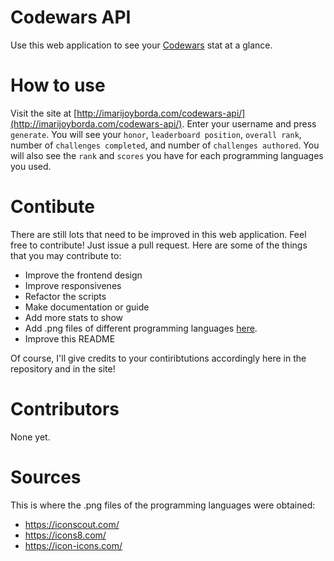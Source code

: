 # Codewars API
Use this web application to see your [Codewars](https://www.codewars.com/) stat at a glance. 

# How to use
Visit the site at [http://imarijoyborda.com/codewars-api/](http://imarijoyborda.com/codewars-api/). Enter your username and press `generate`. You will see your `honor`, `leaderboard position`, `overall rank`, number of `challenges completed`, and number of `challenges authored`. You will also see the `rank` and `scores` you have for each programming languages you used.

# Contibute
There are still lots that need to be improved in this web application. Feel free to contribute! Just issue a pull request. Here are some of the things that you may contribute to:
* Improve the frontend design
* Improve responsivenes
* Refactor the scripts
* Make documentation or guide
* Add more stats to show
* Add .png files of different programming languages [here](https://github.com/ijborda/codewars-api/tree/main/assets/proglang). 
* Improve this README

Of course, I'll give credits to your contiribtutions accordingly here in the repository and in the site! 

# Contributors
None yet. 

# Sources
This is where the .png files of the programming languages were obtained:
* https://iconscout.com/
* https://icons8.com/
* https://icon-icons.com/
